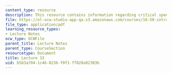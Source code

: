 ```yaml
---
content_type: resource
description: This resource contains information regarding critical speeds and vibration.
file: https://ol-ocw-studio-app-qa.s3.amazonaws.com/courses/16-50-introduction-to-propulsion-systems-spring-2012/b5b3a7041c460236f0f1ff828a92303b_MIT16_50S12_lec33.pdf
file_type: application/pdf
learning_resource_types:
- Lecture Notes
ocw_type: OCWFile
parent_title: Lecture Notes
parent_type: CourseSection
resourcetype: Document
title: Lecture 33
uid: b5b3a704-1c46-0236-f0f1-ff828a92303b
---
```

